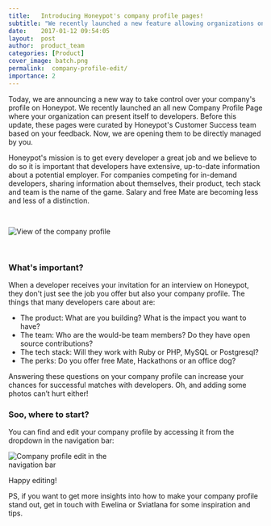 ```yaml
---
title:   Introducing Honeypot's company profile pages!
subtitle: "We recently launched a new feature allowing organizations on the Honeypot platform to manage their own company profile page and share information about themselves, their product, tech stack and engineering team. But, how does it work and what should you include on your company profile page? We're here to help!"
date:    2017-01-12 09:54:05
layout:  post
author:  product_team
categories: [Product]
cover_image: batch.png
permalink:  company-profile-edit/
importance: 2
---
```


Today, we are announcing a new way to take control over your company's profile on Honeypot. We recently launched an all new Company Profile Page where your organization can present itself to developers. Before this update, these pages were curated by Honeypot's Customer Success team based on your feedback. Now, we are opening them to be directly managed by you.

<!--more-->

Honeypot's mission is to get every developer a great job and we believe to do so it is important that developers have extensive, up-to-date information about a potential employer. For companies competing for in-demand developers, sharing information about themselves, their product, tech stack and team is the name of the game. Salary and free Mate are becoming less and less of a distinction.

<img src="/assets/images/company-profile-edit/profile-view.png" alt="View of the company profile" style="max-width: 100%; margin: 30px 0px 30px 0px"/>

### What's important?

When a developer receives your invitation for an interview on Honeypot, they don't just see the job you offer but also your company profile. The things that many developers care about are:

* The product: What are you building? What is the impact you want to have?
* The team: Who are the would-be team members? Do they have open source contributions?
* The tech stack: Will they work with Ruby or PHP, MySQL or Postgresql?
* The perks: Do you offer free Mate, Hackathons or an office dog?

Answering these questions on your company profile can increase your chances for successful matches with developers. Oh, and adding some photos can’t hurt either!

### Soo, where to start?

You can find and edit your company profile by accessing it from the dropdown in the navigation bar:


<img src="/assets/images/company-profile-edit/navigation.png" alt="Company profile edit in the navigation bar" style="max-width: 250px;"/>


Happy editing!

PS, if you want to get more insights into how to make your company profile stand out, get in touch with Ewelina or Sviatlana for some inspiration and tips.
